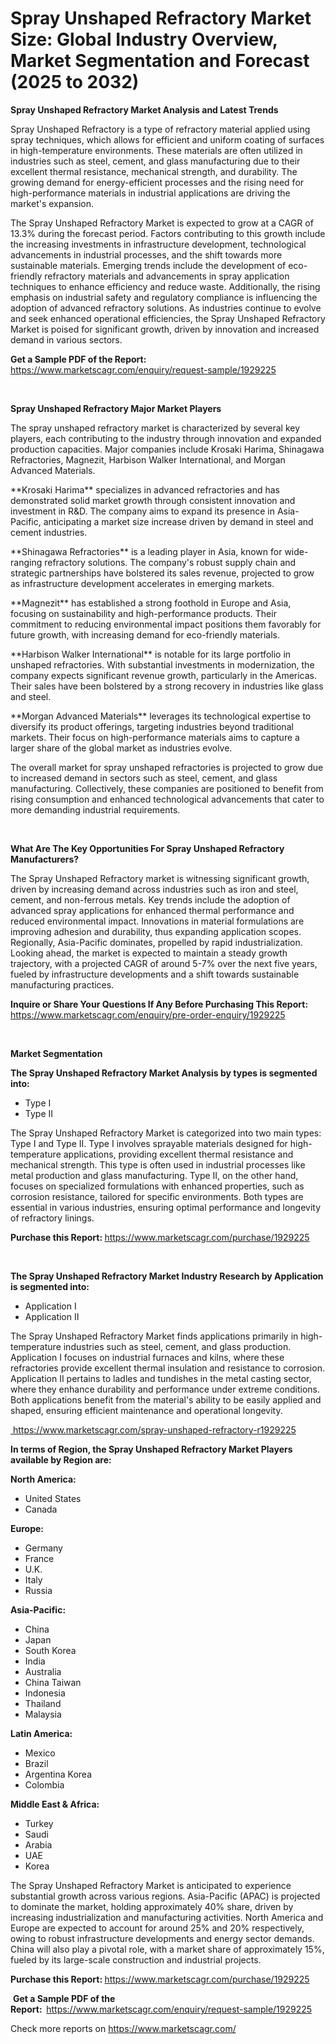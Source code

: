 <p><h1>Spray Unshaped Refractory Market Size: Global Industry Overview, Market Segmentation and Forecast (2025 to 2032)</h1></p><p><strong>Spray Unshaped Refractory Market Analysis and Latest Trends</strong></p>
<p><p>Spray Unshaped Refractory is a type of refractory material applied using spray techniques, which allows for efficient and uniform coating of surfaces in high-temperature environments. These materials are often utilized in industries such as steel, cement, and glass manufacturing due to their excellent thermal resistance, mechanical strength, and durability. The growing demand for energy-efficient processes and the rising need for high-performance materials in industrial applications are driving the market's expansion.</p><p>The Spray Unshaped Refractory Market is expected to grow at a CAGR of 13.3% during the forecast period. Factors contributing to this growth include the increasing investments in infrastructure development, technological advancements in industrial processes, and the shift towards more sustainable materials. Emerging trends include the development of eco-friendly refractory materials and advancements in spray application techniques to enhance efficiency and reduce waste. Additionally, the rising emphasis on industrial safety and regulatory compliance is influencing the adoption of advanced refractory solutions. As industries continue to evolve and seek enhanced operational efficiencies, the Spray Unshaped Refractory Market is poised for significant growth, driven by innovation and increased demand in various sectors.</p></p>
<p><strong>Get a Sample PDF of the Report:&nbsp;</strong> <a href="https://www.marketscagr.com/enquiry/request-sample/1929225?utm_campaign=1889&utm_medium=2&utm_source=Github&utm_content=ia&utm_term=16012025&utm_id=spray-unshaped-refractory">https://www.marketscagr.com/enquiry/request-sample/1929225</a></p>
<p>&nbsp;</p>
<p><strong>Spray Unshaped Refractory Major Market Players</strong></p>
<p><p>The spray unshaped refractory market is characterized by several key players, each contributing to the industry through innovation and expanded production capacities. Major companies include Krosaki Harima, Shinagawa Refractories, Magnezit, Harbison Walker International, and Morgan Advanced Materials.</p><p>**Krosaki Harima** specializes in advanced refractories and has demonstrated solid market growth through consistent innovation and investment in R&D. The company aims to expand its presence in Asia-Pacific, anticipating a market size increase driven by demand in steel and cement industries.</p><p>**Shinagawa Refractories** is a leading player in Asia, known for wide-ranging refractory solutions. The company's robust supply chain and strategic partnerships have bolstered its sales revenue, projected to grow as infrastructure development accelerates in emerging markets.</p><p>**Magnezit** has established a strong foothold in Europe and Asia, focusing on sustainability and high-performance products. Their commitment to reducing environmental impact positions them favorably for future growth, with increasing demand for eco-friendly materials.</p><p>**Harbison Walker International** is notable for its large portfolio in unshaped refractories. With substantial investments in modernization, the company expects significant revenue growth, particularly in the Americas. Their sales have been bolstered by a strong recovery in industries like glass and steel.</p><p>**Morgan Advanced Materials** leverages its technological expertise to diversify its product offerings, targeting industries beyond traditional markets. Their focus on high-performance materials aims to capture a larger share of the global market as industries evolve.</p><p>The overall market for spray unshaped refractories is projected to grow due to increased demand in sectors such as steel, cement, and glass manufacturing. Collectively, these companies are positioned to benefit from rising consumption and enhanced technological advancements that cater to more demanding industrial requirements.</p></p>
<p>&nbsp;</p>
<p><strong>What Are The Key Opportunities For Spray Unshaped Refractory Manufacturers?</strong></p>
<p><p>The Spray Unshaped Refractory market is witnessing significant growth, driven by increasing demand across industries such as iron and steel, cement, and non-ferrous metals. Key trends include the adoption of advanced spray applications for enhanced thermal performance and reduced environmental impact. Innovations in material formulations are improving adhesion and durability, thus expanding application scopes. Regionally, Asia-Pacific dominates, propelled by rapid industrialization. Looking ahead, the market is expected to maintain a steady growth trajectory, with a projected CAGR of around 5-7% over the next five years, fueled by infrastructure developments and a shift towards sustainable manufacturing practices.</p></p>
<p><strong>Inquire or Share Your Questions If Any Before Purchasing This Report:</strong> <a href="https://www.marketscagr.com/enquiry/pre-order-enquiry/1929225?utm_campaign=1889&utm_medium=2&utm_source=Github&utm_content=ia&utm_term=16012025&utm_id=spray-unshaped-refractory">https://www.marketscagr.com/enquiry/pre-order-enquiry/1929225</a></p>
<p>&nbsp;</p>
<p><strong>Market Segmentation</strong></p>
<p><strong>The Spray Unshaped Refractory Market Analysis by types is segmented into:</strong></p>
<p><ul><li>Type I</li><li>Type II</li></ul></p>
<p><p>The Spray Unshaped Refractory Market is categorized into two main types: Type I and Type II. Type I involves sprayable materials designed for high-temperature applications, providing excellent thermal resistance and mechanical strength. This type is often used in industrial processes like metal production and glass manufacturing. Type II, on the other hand, focuses on specialized formulations with enhanced properties, such as corrosion resistance, tailored for specific environments. Both types are essential in various industries, ensuring optimal performance and longevity of refractory linings.</p></p>
<p><strong>Purchase this Report:&nbsp;</strong><a href="https://www.marketscagr.com/purchase/1929225?utm_campaign=1889&utm_medium=2&utm_source=Github&utm_content=ia&utm_term=16012025&utm_id=spray-unshaped-refractory">https://www.marketscagr.com/purchase/1929225</a></p>
<p>&nbsp;</p>
<p><strong>The Spray Unshaped Refractory Market Industry Research by Application is segmented into:</strong></p>
<p><ul><li>Application I</li><li>Application II</li></ul></p>
<p><p>The Spray Unshaped Refractory Market finds applications primarily in high-temperature industries such as steel, cement, and glass production. Application I focuses on industrial furnaces and kilns, where these refractories provide excellent thermal insulation and resistance to corrosion. Application II pertains to ladles and tundishes in the metal casting sector, where they enhance durability and performance under extreme conditions. Both applications benefit from the material's ability to be easily applied and shaped, ensuring efficient maintenance and operational longevity.</p></p>
<p><a href="https://www.marketscagr.com/spray-unshaped-refractory-r1929225?utm_campaign=1889&utm_medium=2&utm_source=Github&utm_content=ia&utm_term=16012025&utm_id=spray-unshaped-refractory">&nbsp;https://www.marketscagr.com/spray-unshaped-refractory-r1929225</a></p>
<p><strong>In terms of Region, the Spray Unshaped Refractory Market Players available by Region are:</strong></p>
<p>
    <p> <strong> North America: </strong>
        <ul>
            <li>United States</li>
            <li>Canada</li>
        </ul>
        </p> 
    <p> <strong> Europe: </strong>
        <ul>
            <li>Germany</li>
            <li>France</li>
            <li>U.K.</li>
            <li>Italy</li>
            <li>Russia</li>
        </ul>
        </p> 
    <p> <strong> Asia-Pacific: </strong>
        <ul>
            <li>China</li>
            <li>Japan</li>
            <li>South Korea</li>
            <li>India</li>
            <li>Australia</li>
            <li>China Taiwan</li>
            <li>Indonesia</li>
            <li>Thailand</li>
            <li>Malaysia</li>
        </ul>
        </p> 
    <p> <strong> Latin America: </strong>
        <ul>
            <li>Mexico</li>
            <li>Brazil</li>
            <li>Argentina Korea</li>
            <li>Colombia</li>
        </ul>
        </p> 
    <p> <strong> Middle East & Africa: </strong>
        <ul>
            <li>Turkey</li>
            <li>Saudi</li>
            <li>Arabia</li>
            <li>UAE</li>
            <li>Korea</li>
        </ul>
    </p>
    </p>
<p><p>The Spray Unshaped Refractory Market is anticipated to experience substantial growth across various regions. Asia-Pacific (APAC) is projected to dominate the market, holding approximately 40% share, driven by increasing industrialization and manufacturing activities. North America and Europe are expected to account for around 25% and 20% respectively, owing to robust infrastructure developments and energy sector demands. China will also play a pivotal role, with a market share of approximately 15%, fueled by its large-scale construction and industrial projects.</p></p>
<p><strong>Purchase this Report: </strong><a href="https://www.marketscagr.com/purchase/1929225?utm_campaign=1889&utm_medium=2&utm_source=Github&utm_content=ia&utm_term=16012025&utm_id=spray-unshaped-refractory">https://www.marketscagr.com/purchase/1929225</a></p>
<p>&nbsp;<strong>Get a Sample PDF of the Report:&nbsp;&nbsp;</strong><a href="https://www.marketscagr.com/enquiry/request-sample/1929225?utm_campaign=1889&utm_medium=2&utm_source=Github&utm_content=ia&utm_term=16012025&utm_id=spray-unshaped-refractory">https://www.marketscagr.com/enquiry/request-sample/1929225</a></p>
<p><strong></strong></p>
<p>Check more reports on <a href="https://www.marketscagr.com/?utm_campaign=1889&utm_medium=2&utm_source=Github&utm_content=ia&utm_term=16012025&utm_id=spray-unshaped-refractory">https://www.marketscagr.com/</a></p>